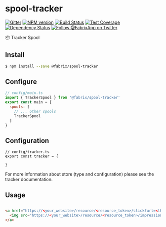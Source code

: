 # spool-tracker

[![Gitter][gitter-image]][gitter-url]
[![NPM version][npm-image]][npm-url]
[![Build Status][ci-image]][ci-url]
[![Test Coverage][coverage-image]][coverage-url]
[![Dependency Status][daviddm-image]][daviddm-url]
[![Follow @FabrixApp on Twitter][twitter-image]][twitter-url]

:package: Tracker Spool


## Install
```sh
$ npm install --save @fabrix/spool-tracker
```

## Configure

```js
// config/main.ts
import { TrackerSpool } from '@fabrix/spool-tracker'
export const main = {
  spools: [
    // ... other spools
    TrackerSpool
  ]
}
```

## Configuration

```
// config/tracker.ts
export const tracker = {

}
```

For more information about store (type and configuration) please see the tracker documentation.

## Usage

```html

<a href="https://<your_website>/resource/<resource_token>/click?url=<the_link>">
  <img src="https://<your_website>/resource/<resource_token>/impression?url=https://<your_image_url>" alt="Ad Sample">
</a>

```

[npm-image]: https://img.shields.io/npm/v/@fabrix/spool-tracker.svg?style=flat-square
[npm-url]: https://npmjs.org/package/@fabrix/spool-tracker
[ci-image]: https://img.shields.io/circleci/project/github/fabrix-app/spool-tracker/master.svg
[ci-url]: https://circleci.com/gh/fabrix-app/spool-tracker/tree/master
[daviddm-image]: http://img.shields.io/david/fabrix-app/spool-tracker.svg?style=flat-square
[daviddm-url]: https://david-dm.org/fabrix-app/spool-tracker
[gitter-image]: http://img.shields.io/badge/+%20GITTER-JOIN%20CHAT%20%E2%86%92-1DCE73.svg?style=flat-square
[gitter-url]: https://gitter.im/fabrix-app/fabrix
[twitter-image]: https://img.shields.io/twitter/follow/FabrixApp.svg?style=social
[twitter-url]: https://twitter.com/FabrixApp
[coverage-image]: https://img.shields.io/codeclimate/coverage/github/fabrix-app/spool-tracker.svg?style=flat-square
[coverage-url]: https://codeclimate.com/github/fabrix-app/spool-tracker/coverage

